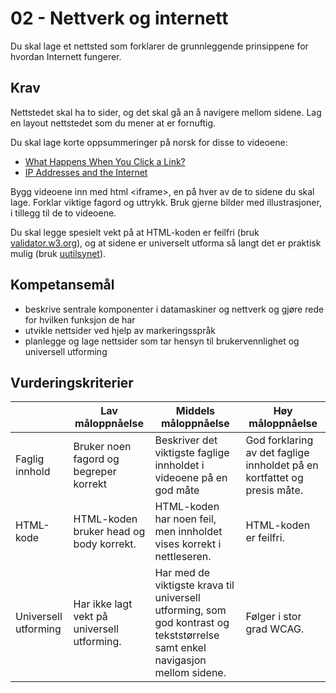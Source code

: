 # 02 - Nettverk og internett

Du skal lage et nettsted som forklarer de grunnleggende prinsippene for hvordan 
Internett fungerer.

## Krav

Nettstedet skal ha to sider, og det skal gå an å navigere mellom 
sidene. Lag en layout nettstedet som du mener at er fornuftig.

Du skal lage korte oppsummeringer på norsk for disse to videoene:

* [What Happens When You Click a Link?](https://www.youtube.com/watch?v=keo0dglCj7I)
* [IP Addresses and the Internet](https://www.youtube.com/watch?v=L6bDA5FK6gs)

Bygg videoene inn med html &lt;iframe&gt;, en på hver av de to sidene du skal lage.
Forklar viktige fagord og uttrykk. Bruk gjerne bilder med illustrasjoner,
i tillegg til de to videoene.

Du skal legge spesielt vekt på at HTML-koden er feilfri (bruk 
[validator.w3.org](https://validator.w3.org)), og at sidene 
er universelt utforma så langt det er praktisk mulig (bruk 
[uutilsynet](https://www.uutilsynet.no/wcag-standarden/losningsforslag-nettsider/36)).

## Kompetansemål

* beskrive sentrale komponenter i datamaskiner og nettverk og gjøre rede for hvilken funksjon de har
* utvikle nettsider ved hjelp av markeringsspråk
* planlegge og lage nettsider som tar hensyn til brukervennlighet og universell utforming

## Vurderingskriterier

|                      | Lav måloppnåelse                                                                         | Middels måloppnåelse                                                                                                         | Høy måloppnåelse                                                                                                                                     |
|----------------------|------------------------------------------------------------------------------------------|------------------------------------------------------------------------------------------------------------------------------|------------------------------------------------------------------------------------------------------------------------------------------------------|
| Faglig innhold       | Bruker noen fagord og begreper korrekt | Beskriver det viktigste faglige innholdet i videoene på en god måte | God forklaring av det faglige innholdet på en kortfattet og presis måte. |
| HTML-kode            | HTML-koden bruker head og body korrekt.                                                  | HTML-koden har noen feil, men innholdet vises korrekt i nettleseren.                                                         | HTML-koden er feilfri.                                                                                                                               |
| Universell utforming | Har ikke lagt vekt på universell utforming.                                              | Har med de viktigste krava til universell utforming, som god kontrast og tekststørrelse samt enkel navigasjon mellom sidene. | Følger i stor grad WCAG.                                                                                                                             |